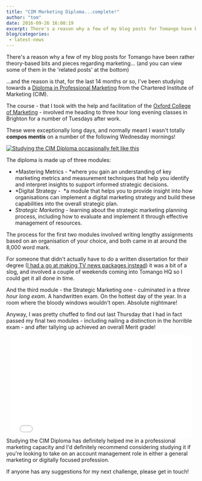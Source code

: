 ```yaml
---
title: "CIM Marketing Diploma...complete!"
author: "tom"
date: 2016-09-26 16:08:19
excerpt: There's a reason why a few of my blog posts for Tomango have been rather theory-based bits and pieces regarding marketing...
blog/categories: 
 - latest-news
---
```


There's a reason why a few of my blog posts for Tomango have been rather theory-based bits and pieces regarding marketing... (and you can view some of them in the 'related posts' at the bottom)

...and the reason is that, for the last 14 months or so, I've been studying towards a [Diploma in Professional Marketing](http://www.cim.co.uk/qualifications/diploma-in-professional-marketing/) from the Chartered Institute of Marketing (CIM).

The course - that I took with the help and facilitation of the [Oxford College of Marketing](http://www.oxfordcollegeofmarketing.com/) - involved me heading to three hour long evening classes in Brighton for a number of Tuesdays after work.

These were exceptionally long days, and normally meant I wasn't totally __compos mentis__ on a number of the following Wednesday mornings!

[![](images/blog/shutterstock_407903728.jpg "Studying the CIM Diploma occasionally felt like this")](images/blog/shutterstock_407903728.jpg)

The diploma is made up of three modules:

- *Mastering Metrics - *where you gain an understanding of key marketing metrics and measurement techniques that help you identify and interpret insights to support informed strategic decisions.
- *Digital Strategy -  *a module that helps you to provide insight into how organisations can implement a digital marketing strategy and build these capabilities into the overall strategic plan.
- *Strategic Marketing* - learning about the strategic marketing planning process, including how to evaluate and implement it through effective management of resources.


The process for the first two modules involved writing lengthy assignments based on an organisation of your choice, and both came in at around the 8,000 word mark.

For someone that didn't actually have to do a written dissertation for their degree ([I had a go at making TV news packages instead](https://www.youtube.com/watch?v=LlO3Twvl9es)) it was a bit of a slog, and involved a couple of weekends coming into Tomango HQ so I could get it all done in time.

And the third module - the Strategic Marketing one - culminated in a *three hour long exam*. A handwritten exam. On the hottest day of the year. In a room where the bloody windows wouldn't open. Absolute nightmare!

Anyway, I was pretty chuffed to find out last Thursday that I had in fact passed my final two modules - including nailing a distinction in the horrible exam - and after tallying up achieved an overall Merit grade!
<div align="center"><iframe class="giphy-embed" src="//giphy.com/embed/8CSflsMG1IFos" width="480" height="271" frameborder="0" allowfullscreen="allowfullscreen"></iframe></div>
Studying the CIM Diploma has definitely helped me in a professional marketing capacity and I'd definitely recommend considering studying it if you're looking to take on an account management role in either a general marketing or digitally focused profession.

If anyone has any suggestions for my next challenge, please get in touch!


